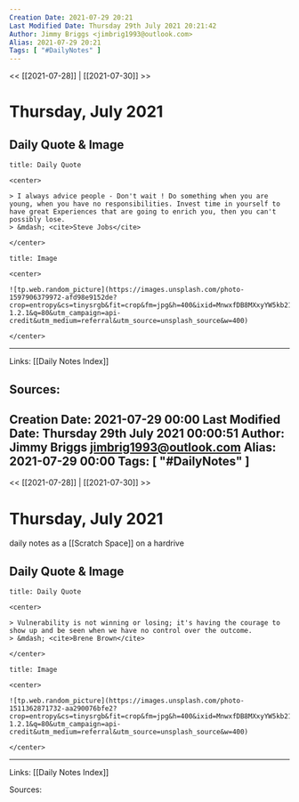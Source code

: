 ```yaml
---
Creation Date: 2021-07-29 20:21
Last Modified Date: Thursday 29th July 2021 20:21:42
Author: Jimmy Briggs <jimbrig1993@outlook.com>
Alias: 2021-07-29 20:21
Tags: [ "#DailyNotes" ]
---
```


<< [[2021-07-28]] | [[2021-07-30]] >>

# Thursday, July 2021

## Daily Quote & Image

```ad-quote
title: Daily Quote

<center>

> I always advice people - Don't wait ! Do something when you are young, when you have no responsibilities. Invest time in yourself to have great Experiences that are going to enrich you, then you can't possibly lose.
> &mdash; <cite>Steve Jobs</cite>

</center>

```

```ad-info
title: Image

<center>

![tp.web.random_picture](https://images.unsplash.com/photo-1597906379972-afd98e9152de?crop=entropy&cs=tinysrgb&fit=crop&fm=jpg&h=400&ixid=MnwxfDB8MXxyYW5kb218MHx8bGFuZHNjYXBlLHdhdGVyLHNwYWNlLHN1bixza3lsaW5lfHx8fHx8MTYyNzYwNDUxNA&ixlib=rb-1.2.1&q=80&utm_campaign=api-credit&utm_medium=referral&utm_source=unsplash_source&w=400)

</center>
```

***

Links: [[Daily Notes Index]]

Sources: 
---
Creation Date: 2021-07-29 00:00
Last Modified Date: Thursday 29th July 2021 00:00:51
Author: Jimmy Briggs <jimbrig1993@outlook.com>
Alias: 2021-07-29 00:00
Tags: [ "#DailyNotes" ]
---

<< [[2021-07-28]] | [[2021-07-30]] >>

# Thursday, July 2021

daily notes as a [[Scratch Space]] on a hardrive

## Daily Quote & Image

```ad-quote
title: Daily Quote

<center>

> Vulnerability is not winning or losing; it's having the courage to show up and be seen when we have no control over the outcome.
> &mdash; <cite>Brene Brown</cite>

</center>

```

```ad-info
title: Image

<center>

![tp.web.random_picture](https://images.unsplash.com/photo-1511362871732-aa290076bfe2?crop=entropy&cs=tinysrgb&fit=crop&fm=jpg&h=400&ixid=MnwxfDB8MXxyYW5kb218MHx8bGFuZHNjYXBlLHdhdGVyLHNwYWNlLHN1bixza3lsaW5lfHx8fHx8MTYyNzUzMTI1Mg&ixlib=rb-1.2.1&q=80&utm_campaign=api-credit&utm_medium=referral&utm_source=unsplash_source&w=400)

</center>
```

***

Links: [[Daily Notes Index]]

Sources: 
